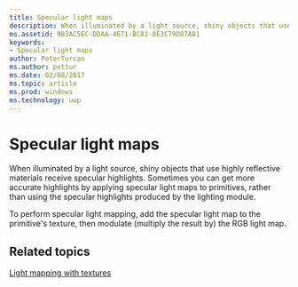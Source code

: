 ```yaml
---
title: Specular light maps
description: When illuminated by a light source, shiny objects that use highly reflective materials receive specular highlights.
ms.assetid: 9B3AC5EC-DDAA-4671-BC81-0E3C79D87A81
keywords:
- Specular light maps
author: PeterTurcan
ms.author: pettur
ms.date: 02/08/2017
ms.topic: article
ms.prod: windows
ms.technology: uwp
---
```


# Specular light maps


When illuminated by a light source, shiny objects that use highly reflective materials receive specular highlights. Sometimes you can get more accurate highlights by applying specular light maps to primitives, rather than using the specular highlights produced by the lighting module.

To perform specular light mapping, add the specular light map to the primitive's texture, then modulate (multiply the result by) the RGB light map.

## <span id="related-topics"></span>Related topics


[Light mapping with textures](light-mapping-with-textures.md)

 

 




